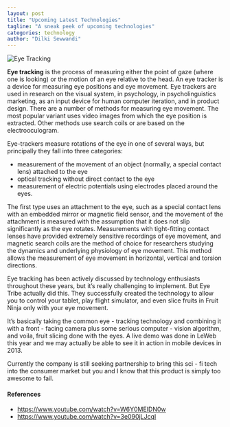 ```yaml
---
layout: post
title: "Upcoming Latest Technologies"
tagline: "A sneak peek of upcoming technologies"
categories: technology
author: "Dilki Sewwandi"
---
```


 ![Eye Tracking](https://github.com/aviorsys/aviorsys.github.io/raw/master/images/eye-tracking.png)

**Eye tracking** is the process of measuring either the point of gaze (where one is looking) or the motion of an eye relative to the head. An eye tracker is a device for measuring eye positions and eye movement. Eye trackers are used in research on the visual system, in psychology, in  psycholinguistics marketing, as an input device for human computer iteration, and in product design. There are a number of methods for measuring eye movement.  The most popular variant uses video images from which the eye position is extracted. Other methods use search coils or are based on the electrooculogram.

Eye-trackers measure rotations of the eye in one of several ways, but principally they fall into three categories: 
* measurement of the movement of an object (normally, a special contact lens) attached to the eye
* optical tracking without direct contact to the eye 
* measurement of electric potentials using electrodes placed around the eyes.

The first type uses an attachment to the eye, such as a special contact lens with an embedded mirror or magnetic field sensor, and the movement of the attachment is measured with the assumption that it does not slip significantly as the eye rotates. Measurements with tight-fitting contact lenses have provided extremely sensitive recordings of eye movement, and magnetic search coils are the method of choice for researchers studying the dynamics and underlying physiology of eye movement. This method allows the measurement of eye movement in horizontal, vertical and torsion directions.

Eye tracking has been actively discussed by technology enthusiasts throughout these years, but it’s really challenging to implement. But Eye Tribe actually did this. They successfully created the technology to allow you to control your tablet, play flight simulator, and even slice fruits in Fruit Ninja only with your eye movement. 

It’s basically taking the common eye - tracking technology and combining it with a front - facing camera plus some serious computer - vision algorithm, and voila, fruit slicing done with the eyes. A live demo was done in LeWeb this year and we may actually be able to see it in action in mobile devices in 2013.

Currently the company is still seeking partnership to bring this sci - fi tech into the consumer market but you and I know that this product is simply too awesome to fail.

#### References
* <https://www.youtube.com/watch?v=W6Y0MEIDN0w>
* <https://www.youtube.com/watch?v=3e090jLJcqI>
